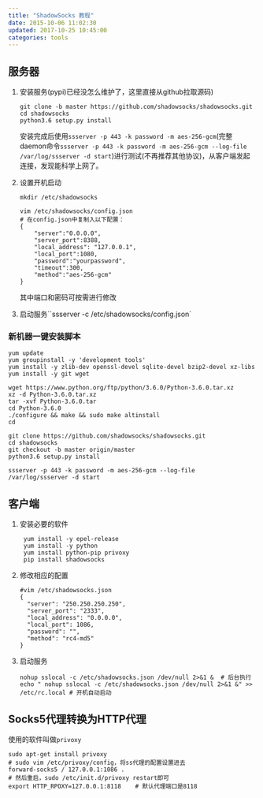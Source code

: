```yaml
---
title: "ShadowSocks 教程"
date: 2015-10-06 11:02:30
updated: 2017-10-25 10:45:00
categories: tools
---
```

## 服务器
1. 安装服务(pypi)已经没怎么维护了，这里直接从github拉取源码)

    ```shell
    git clone -b master https://github.com/shadowsocks/shadowsocks.git
    cd shadowsocks
    python3.6 setup.py install
    ```

    安装完成后使用`ssserver -p 443 -k password -m aes-256-gcm`(完整daemon命令`ssserver -p 443 -k password -m aes-256-gcm --log-file /var/log/ssserver -d start`)进行测试(不再推荐其他协议)，从客户端发起连接，发现能科学上网了。

2. 设置开机启动

    `mkdir /etc/shadowsocks`
    ```shell
    vim /etc/shadowsocks/config.json
    # 在config.json中复制入以下配置：
    {
        "server":"0.0.0.0",
        "server_port":8388,
        "local_address": "127.0.0.1",
        "local_port":1080,
        "password":"yourpassword",
        "timeout":300,
        "method":"aes-256-gcm"
    }
    ```
    其中端口和密码可按需进行修改

3. 启动服务``ssserver -c /etc/shadowsocks/config.json`

### 新机器一键安装脚本

```shell
yum update
yum groupinstall -y 'development tools'
yum install -y zlib-dev openssl-devel sqlite-devel bzip2-devel xz-libs
yum install -y git wget

wget https://www.python.org/ftp/python/3.6.0/Python-3.6.0.tar.xz
xz -d Python-3.6.0.tar.xz
tar -xvf Python-3.6.0.tar
cd Python-3.6.0
./configure && make && sudo make altinstall
cd

git clone https://github.com/shadowsocks/shadowsocks.git
cd shadowsocks
git checkout -b master origin/master
python3.6 setup.py install

ssserver -p 443 -k password -m aes-256-gcm --log-file /var/log/ssserver -d start
```

## 客户端
1. 安装必要的软件

        yum install -y epel-release
        yum install -y python
        yum install python-pip privoxy
        pip install shadowsocks
2. 修改相应的配置

   ```shell
   #vim /etc/shadowsocks.json
   {
     "server": "250.250.250.250",
     "server_port": "2333",
     "local_address": "0.0.0.0",
     "local_port": 1086,
     "password": "",
     "method": "rc4-md5"
   }
   ```
3. 启动服务

   ```shell
   nohup sslocal -c /etc/shadowsocks.json /dev/null 2>&1 &	# 后台执行
   echo " nohup sslocal -c /etc/shadowsocks.json /dev/null 2>&1 &" >> /etc/rc.local	# 开机自动启动
   ```

## Socks5代理转换为HTTP代理

使用的软件叫做`privoxy`

```shell
sudo apt-get install privoxy
# sudo vim /etc/privoxy/config，将ss代理的配置设置进去
forward-socks5 / 127.0.0.1:1086 .
# 然后重启，sudo /etc/init.d/privoxy restart即可
export HTTP_RPOXY=127.0.0.1:8118	# 默认代理端口是8118
```
